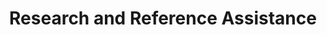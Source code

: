 ---
title: Research and Reference Assistance
layout: dashboard
permalink: /research-assistance.html
dashboard:
  data_sources:
    triannual: /kpidata/reference.csv
    yearly: /kpidata/reference-yearly.csv
  default_frequency: yearly
  default_tab: chart
  charts:
    - type: line
      title: Total Interactions
      datasets:
        - row_index: 0
    - type: line
      title: Interactions by Type
      datasets:
        - row_index: 1
        - row_index: 2
        - row_index: 3
        - row_index: 4
---